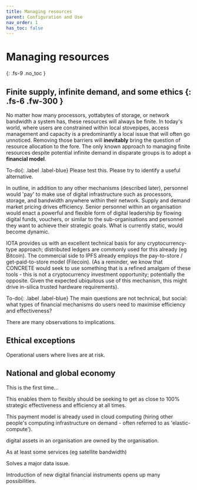 ```yaml
---
title: Managing resources
parent: Configuration and Use
nav_order: 1
has_toc: false
---
```


# Managing resources
{: .fs-9 .no_toc }


Finite supply, infinite demand, and some ethics 
{: .fs-6 .fw-300 }
----

No matter how many processors, yottabytes of storage, or network bandwidth a system has, these resources will always be finite.  In today's world, where users are constrained within local stovepipes, access management and capacity is a predominantly a local issue that will often go unnoticed. Removing those barriers will **inevitably** bring the question of resource allocation to the fore.  The only known approach to managing finite resources despite potential infinite demand in disparate groups is to adopt a **financial model**.    

<span>To-do</span>{: .label .label-blue} Please test this.  Please try to identify a useful alternative.

In outline, in addition to any other mechanisms (described later), personnel would 'pay' to make use of digital infrastructure such as processors, storage, and bandwidth anywhere within their network.  Supply and demand market pricing drives efficiency.  Senior personnel within an organisation would enact a powerful and flexible form of digital leadership by flowing digital funds, vouchers, or similar to the sub-organisations and personnel they want to achieve their strategic goals.  What is currently static, would become dynamic.

IOTA provides us with an excellent technical basis for any cryptocurrency-type approach; distributed ledgers are commonly used for this already (eg Bitcoin).  The commercial side to IPFS already employs the pay-to-store / get-paid-to-store model (Filecoin). (As a reminder, we know that CONCRETE would seek to use something that is a refined amalgam of these tools - this is not a cryptocurrency investment opportunity; potentially the opposite.  Given the expected ubiquitous use of this mechanism, this might drive in-silica trusted hardware requirements).

<span>To-do</span>{: .label .label-blue} The main questions are not technical, but social: what types of financial mechanisms do users need to maximise efficiency and effectiveness?

There are many observations to implications.


## Ethical exceptions

Operational users where lives are at risk.

## National and global economy

This is the first time...





 This enables them to flexibly should be seeking to get as close to 100% strategic effectiveness and efficiency at all times.

This payment model is already used in cloud computing (hiring other people's computing infrastructure on demand - often referred to as 'elastic-compute').  



digital assets in an organisation are owned by the organisation.




 As at least some services (eg satellite bandwidth) 

Solves a major data issue.



Introduction of new digital financial instruments opens up many possibilities.

  


 















